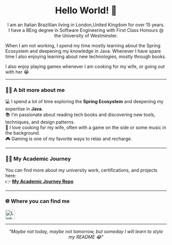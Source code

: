 <h1 align="center">Hello World! 👋</h1>

<p align="center">
 I am an Italian Brazillian living in London,United Kingdom for over 15 years. <br>
  I have a BEng degree in Software Engineering with First Class Honours @ the University of Westminster.
</p>

<p align="center">

When I am not working, I spend my time mostly learning about the Spring Ecosystem and deepening my knowledge in Java. Whenever I have spare time I also enjoying learning about new technologies, mostly through books.

I also enjoy playing games whenever I am cooking for my wife, or going out with her 😂
</p>

---

### 👨‍💻 A bit more about me

💻 I spend a lot of time exploring the **Spring Ecosystem** and deepening my expertise in **Java**.  
📚 I'm passionate about reading tech books and discovering new tools, techniques, and design patterns.  
🍳 I love cooking for my wife, often with a game on the side or some music in the background.  
🎮 Gaming is one of my favorite ways to relax and recharge.  


---

### 👨‍🎓 My Academic Journey

You can find more about my university work, certifications, and projects here:  
👉 [**My Academic Journey Repo**](https://github.com/brenobaise/my-academic-journey.git)

---

### 🌐 Where you can find me

<p align="left">
  <a href="https://linkedin.com/in/brenobaise" target="_blank">
    <img src="https://img.shields.io/badge/-LinkedIn-0077B5?style=flat-square&logo=Linkedin&logoColor=white" alt="LinkedIn" height="30" />
  </a>
</p>

---

<p align="center">
  <em>"Maybe not today, maybe not tomorrow, but someday I will learn to style my README 😂"</em>
</p>
